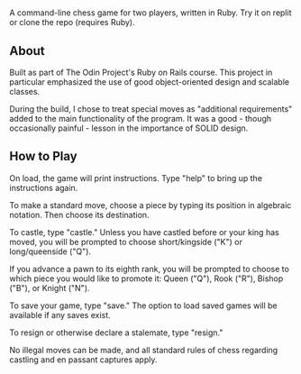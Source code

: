 # <Chess>

A command-line chess game for two players, written in Ruby. Try it on replit or clone the repo (requires
Ruby).

## About

Built as part of The Odin Project's Ruby on Rails course. This project in particular emphasized the use of
good object-oriented design and scalable classes.

During the build, I chose to treat special moves as "additional requirements" added to the main
functionality of the program. It was a good - though occasionally painful - lesson in the importance
of SOLID design.

## How to Play

On load, the game will print instructions. Type "help" to bring up the instructions again.

To make a standard move, choose a piece by typing its position in algebraic notation. Then choose its
destination.

To castle, type "castle." Unless you have castled before or your king has moved, you will be prompted
to choose short/kingside ("K") or long/queenside ("Q").

If you advance a pawn to its eighth rank, you will be prompted to choose to which piece you would like to
promote it: Queen ("Q"), Rook ("R"), Bishop ("B"), or Knight ("N").

To save your game, type "save." The option to load saved games will be available if any saves exist.

To resign or otherwise declare a stalemate, type "resign."

No illegal moves can be made, and all standard rules of chess regarding castling and en passant captures
apply.
